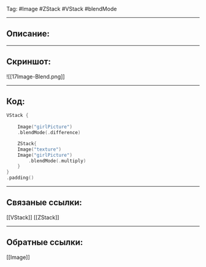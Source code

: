 Tag: #Image #ZStack #VStack #blendMode

---
## Описание:


---
## Скриншот:
![[17Image-Blend.png]]

---
## Код:

``` swift
VStack {
            
    Image("girlPicture")
	.blendMode(.difference)

    ZStack{
	Image("texture")
	Image("girlPicture")
	    .blendMode(.multiply)
    }
}
.padding()

```

---
## Связаные ссылки:
[[VStack]]
[[ZStack]]

---
## Обратные ссылки:
[[Image]]